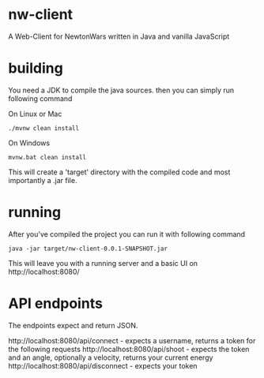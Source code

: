 # nw-client
A Web-Client for NewtonWars written in Java and vanilla JavaScript

# building
You need a JDK to compile the java sources.
then you can simply run following command

On Linux or Mac

    ./mvnw clean install

On Windows

    mvnw.bat clean install
  
This will create a 'target' directory with the compiled code and most importantly a .jar file.

# running
After you've compiled the project you can run it with following command

    java -jar target/nw-client-0.0.1-SNAPSHOT.jar

This will leave you with a running server and a basic UI on http://localhost:8080/

# API endpoints

The endpoints expect and return JSON.

http://localhost:8080/api/connect - expects a username, returns a token for the following requests
http://localhost:8080/api/shoot - expects the token and an angle, optionally a velocity, returns your current energy
http://localhost:8080/api/disconnect - expects your token
